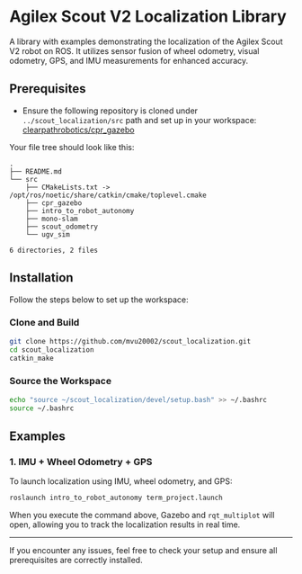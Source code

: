 # Agilex Scout V2 Localization Library

A library with examples demonstrating the localization of the Agilex Scout V2 robot on ROS. It utilizes sensor fusion of wheel odometry, visual odometry, GPS, and IMU measurements for enhanced accuracy.

## Prerequisites
- Ensure the following repository is cloned under `../scout_localization/src` path and set up in your workspace:
  [clearpathrobotics/cpr_gazebo](https://github.com/clearpathrobotics/cpr_gazebo)

Your file tree should look like this:
```plaintext
.
├── README.md
└── src
    ├── CMakeLists.txt -> /opt/ros/noetic/share/catkin/cmake/toplevel.cmake
    ├── cpr_gazebo
    ├── intro_to_robot_autonomy
    ├── mono-slam
    ├── scout_odometry
    └── ugv_sim

6 directories, 2 files
```

## Installation

Follow the steps below to set up the workspace:

### Clone and Build
```bash
git clone https://github.com/mvu20002/scout_localization.git
cd scout_localization
catkin_make
```

### Source the Workspace
```bash
echo "source ~/scout_localization/devel/setup.bash" >> ~/.bashrc
source ~/.bashrc
```

## Examples

### 1. IMU + Wheel Odometry + GPS
To launch localization using IMU, wheel odometry, and GPS:
```bash
roslaunch intro_to_robot_autonomy term_project.launch
```
When you execute the command above, Gazebo and `rqt_multiplot` will open, allowing you to track the localization results in real time.

---
If you encounter any issues, feel free to check your setup and ensure all prerequisites are correctly installed.
